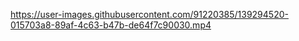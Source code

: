 


https://user-images.githubusercontent.com/91220385/139294520-015703a8-89af-4c63-b47b-de64f7c90030.mp4

